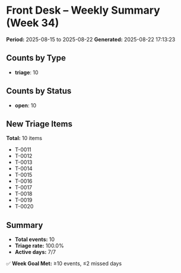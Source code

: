 # Front Desk – Weekly Summary (Week 34)

**Period:** 2025-08-15 to 2025-08-22
**Generated:** 2025-08-22 17:13:23

## Counts by Type

- **triage**: 10

## Counts by Status

- **open**: 10

## New Triage Items

**Total:** 10 items

- T-0011
- T-0012
- T-0013
- T-0014
- T-0015
- T-0016
- T-0017
- T-0018
- T-0019
- T-0020

## Summary

- **Total events:** 10
- **Triage rate:** 100.0%
- **Active days:** 7/7

✅ **Week Goal Met:** ≥10 events, ≤2 missed days
